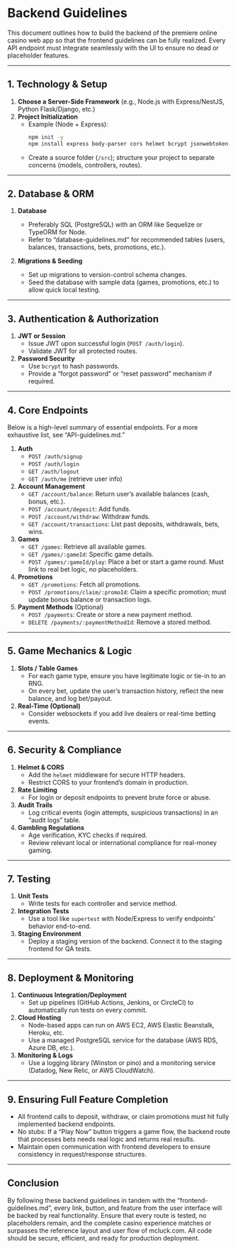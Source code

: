 # Backend Guidelines

This document outlines how to build the backend of the premiere online casino web app so that the frontend guidelines can be fully realized. Every API endpoint must integrate seamlessly with the UI to ensure no dead or placeholder features.

---

## 1. Technology & Setup

1. **Choose a Server-Side Framework** (e.g., Node.js with Express/NestJS, Python Flask/Django, etc.)  
2. **Project Initialization**  
   - Example (Node + Express):  
     ```bash
     npm init -y
     npm install express body-parser cors helmet bcrypt jsonwebtoken
     ```
   - Create a source folder (`/src`); structure your project to separate concerns (models, controllers, routes).

---

## 2. Database & ORM

1. **Database**  
   - Preferably SQL (PostgreSQL) with an ORM like Sequelize or TypeORM for Node.  
   - Refer to “database-guidelines.md” for recommended tables (users, balances, transactions, bets, promotions, etc.).  

2. **Migrations & Seeding**  
   - Set up migrations to version-control schema changes.  
   - Seed the database with sample data (games, promotions, etc.) to allow quick local testing.

---

## 3. Authentication & Authorization

1. **JWT or Session**  
   - Issue JWT upon successful login (`POST /auth/login`).  
   - Validate JWT for all protected routes.  
2. **Password Security**  
   - Use `bcrypt` to hash passwords.  
   - Provide a “forgot password” or “reset password” mechanism if required.

---

## 4. Core Endpoints

Below is a high-level summary of essential endpoints. For a more exhaustive list, see “API-guidelines.md.”

1. **Auth**  
   - `POST /auth/signup`  
   - `POST /auth/login`  
   - `GET /auth/logout`  
   - `GET /auth/me` (retrieve user info)
2. **Account Management**  
   - `GET /account/balance`: Return user’s available balances (cash, bonus, etc.).  
   - `POST /account/deposit`: Add funds.  
   - `POST /account/withdraw`: Withdraw funds.  
   - `GET /account/transactions`: List past deposits, withdrawals, bets, wins.
3. **Games**  
   - `GET /games`: Retrieve all available games.  
   - `GET /games/:gameId`: Specific game details.  
   - `POST /games/:gameId/play`: Place a bet or start a game round. Must link to real bet logic, no placeholders.
4. **Promotions**  
   - `GET /promotions`: Fetch all promotions.  
   - `POST /promotions/claim/:promoId`: Claim a specific promotion; must update bonus balance or transaction logs.  
5. **Payment Methods** (Optional)  
   - `POST /payments`: Create or store a new payment method.  
   - `DELETE /payments/:paymentMethodId`: Remove a stored method.

---

## 5. Game Mechanics & Logic

1. **Slots / Table Games**  
   - For each game type, ensure you have legitimate logic or tie-in to an RNG.  
   - On every bet, update the user’s transaction history, reflect the new balance, and log bet/payout.  
2. **Real-Time (Optional)**  
   - Consider websockets if you add live dealers or real-time betting events.

---

## 6. Security & Compliance

1. **Helmet & CORS**  
   - Add the `helmet` middleware for secure HTTP headers.  
   - Restrict CORS to your frontend’s domain in production.  
2. **Rate Limiting**  
   - For login or deposit endpoints to prevent brute force or abuse.  
3. **Audit Trails**  
   - Log critical events (login attempts, suspicious transactions) in an “audit logs” table.  
4. **Gambling Regulations**  
   - Age verification, KYC checks if required.  
   - Review relevant local or international compliance for real-money gaming.

---

## 7. Testing

1. **Unit Tests**  
   - Write tests for each controller and service method.  
2. **Integration Tests**  
   - Use a tool like `supertest` with Node/Express to verify endpoints’ behavior end-to-end.  
3. **Staging Environment**  
   - Deploy a staging version of the backend. Connect it to the staging frontend for QA tests.

---

## 8. Deployment & Monitoring

1. **Continuous Integration/Deployment**  
   - Set up pipelines (GitHub Actions, Jenkins, or CircleCI) to automatically run tests on every commit.  
2. **Cloud Hosting**  
   - Node-based apps can run on AWS EC2, AWS Elastic Beanstalk, Heroku, etc.  
   - Use a managed PostgreSQL service for the database (AWS RDS, Azure DB, etc.).  
3. **Monitoring & Logs**  
   - Use a logging library (Winston or pino) and a monitoring service (Datadog, New Relic, or AWS CloudWatch).  

---

## 9. Ensuring Full Feature Completion

- All frontend calls to deposit, withdraw, or claim promotions must hit fully implemented backend endpoints.  
- No stubs: If a “Play Now” button triggers a game flow, the backend route that processes bets needs real logic and returns real results.  
- Maintain open communication with frontend developers to ensure consistency in request/response structures.

---

## Conclusion

By following these backend guidelines in tandem with the “frontend-guidelines.md”, every link, button, and feature from the user interface will be backed by real functionality. Ensure that every route is tested, no placeholders remain, and the complete casino experience matches or surpasses the reference layout and user flow of mcluck.com. All code should be secure, efficient, and ready for production deployment.